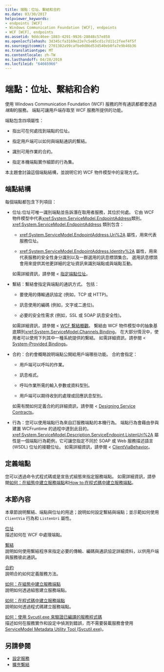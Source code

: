 ```yaml
---
title: 端點：位址、繫結和合約
ms.date: 03/30/2017
helpviewer_keywords:
- endpoints [WCF]
- Windows Communication Foundation [WCF], endpoints
- WCF [WCF], endpoints
ms.assetid: 9ddc46ee-1883-4291-9926-28848c57e858
ms.openlocfilehash: 3d345cfa3169e22e7c5e85cd1c7d11c2feef4f5f
ms.sourcegitcommit: 2701302a99cafbe0d86d53d540eb0fa7e9b46b36
ms.translationtype: MT
ms.contentlocale: zh-TW
ms.lasthandoff: 04/28/2019
ms.locfileid: "64665966"
---
```

# <a name="endpoints-addresses-bindings-and-contracts"></a>端點：位址、繫結和合約
使用 Windows Communication Foundation (WCF) 服務的所有通訊都都會透過*端點*的服務。 端點可讓用戶端存取至 WCF 服務所提供的功能。  
  
 端點包含四項屬性：  
  
- 指出可在何處找到端點的位址。  
  
- 指定用戶端可以如何與端點通訊的繫結。  
  
- 識別可用作業的合約。  
  
- 指定本機端點實作細節的行為集。  
  
 本主題會討論這個端點結構，並說明它的 WCF 物件模型中的呈現方式。  
  
## <a name="the-structure-of-an-endpoint"></a>端點結構  
 每個端點都包含下列項目：  
  
- 位址:位址可唯一識別端點並告訴潛在取用者服務，其位於何處。 它由 WCF 物件模型中代表<xref:System.ServiceModel.EndpointAddress>類別。 <xref:System.ServiceModel.EndpointAddress> 類別包含：  
  
    - <xref:System.ServiceModel.EndpointAddress.Uri%2A> 屬性，用來代表服務位址。  
  
    - <xref:System.ServiceModel.EndpointAddress.Identity%2A> 屬性，用來代表服務的安全性身分識別以及一群選用的訊息標頭集合。 選用訊息標頭會用來提供其他更詳細的定址資訊來識別端點或與端點互動。  
  
     如需詳細資訊，請參閱 <<c0> [ 指定端點位址](../../../../docs/framework/wcf/specifying-an-endpoint-address.md)。  
  
- 繫結：繫結會指定與端點的通訊方式。 包括：  
  
    - 要使用的傳輸通訊協定 (例如，TCP 或 HTTP)。  
  
    - 訊息使用的編碼 (例如，文字或二進位)。  
  
    - 必要的安全性需求 (例如，SSL 或 SOAP 訊息安全性)。  
  
     如需詳細資訊，請參閱 < [WCF 繫結概觀](../../../../docs/framework/wcf/bindings-overview.md)。 繫結由 WCF 物件模型中的抽象基底類別<xref:System.ServiceModel.Channels.Binding>。 在大部分情況中，使用者可以使用下列其中一種系統提供的繫結。 如需詳細資訊，請參閱 < [System-Provided Bindings](../../../../docs/framework/wcf/system-provided-bindings.md)。  
  
- 合約：合約會概略說明端點公開給用戶端哪些功能。 合約會指定：  
  
    - 用戶端可以呼叫的作業。  
  
    - 訊息格式。  
  
    - 呼叫作業所需的輸入參數或資料型別。  
  
    - 用戶端可以期待收到的處理或回應訊息型別。  
  
     如需有關如何定義合約的詳細資訊，請參閱 < [Designing Service Contracts](../../../../docs/framework/wcf/designing-service-contracts.md)。  
  
- 行為：您可以使用端點行為來自訂服務端點的本機行為。 端點行為會藉由參與建置 WCFruntime 的過程中達到此目的。 <xref:System.ServiceModel.Description.ServiceEndpoint.ListenUri%2A> 屬性是一個端點行為範例，它可讓您指定不同於 SOAP 或 Web 服務描述語言 (WSDL) 位址的接聽位址。 如需詳細資訊，請參閱 < [ClientViaBehavior](../../../../docs/framework/wcf/diagnostics/wmi/clientviabehavior.md)。  
  
## <a name="defining-endpoints"></a>定義端點  
 您可以透過命令式程式碼或是宣告式組態來指定服務端點。 如需詳細資訊，請參閱[如何：在組態中建立服務端點](../../../../docs/framework/wcf/feature-details/how-to-create-a-service-endpoint-in-configuration.md)和[How to:在程式碼中建立服務端點](../../../../docs/framework/wcf/feature-details/how-to-create-a-service-endpoint-in-code.md)。  
  
## <a name="in-this-section"></a>本節內容  
 本章節說明繫結、端點與位址的用途；說明如何設定繫結與端點；並示範如何使用 `ClientVia` 行為和 `ListenUri` 屬性。  
  
 [位址](../../../../docs/framework/wcf/feature-details/endpoint-addresses.md)  
 描述如何在 WCF 中處理端點。  
  
 [繫結](../../../../docs/framework/wcf/feature-details/bindings.md)  
 說明如何使用繫結程序來指定必要的傳輸、編碼與通訊協定詳細資料，以供用戶端與服務彼此通訊。  
  
 [合約](../../../../docs/framework/wcf/feature-details/contracts.md)  
 說明合約如何定義服務方法。  
  
 [如何：在組態中建立服務端點](../../../../docs/framework/wcf/feature-details/how-to-create-a-service-endpoint-in-configuration.md)  
 說明如何透過組態建立服務端點。  
  
 [如何：在程式碼中建立服務端點](../../../../docs/framework/wcf/feature-details/how-to-create-a-service-endpoint-in-code.md)  
 說明如何透過程式碼建立服務端點。  
  
 [如何：使用 Svcutil.exe 來驗證已編譯的服務程式碼](../../../../docs/framework/wcf/feature-details/how-to-use-svcutil-exe-to-validate-compiled-service-code.md)  
 描述如何在服務實作和設定中偵測到錯誤，而不需要裝載服務會使用[ServiceModel Metadata Utility Tool (Svcutil.exe)](../../../../docs/framework/wcf/servicemodel-metadata-utility-tool-svcutil-exe.md)。  
  
## <a name="see-also"></a>另請參閱

- [設定服務](../../../../docs/framework/wcf/configuring-services.md)
- [擴充繫結](../../../../docs/framework/wcf/extending/extending-bindings.md)
